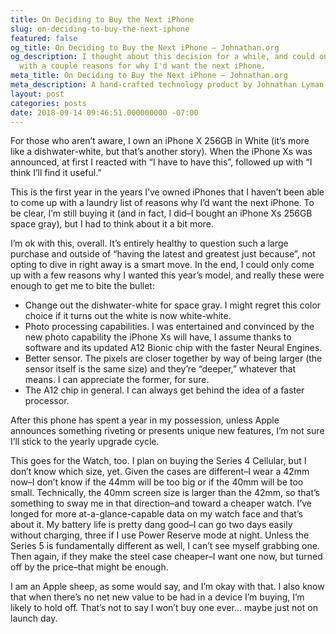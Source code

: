 ```yaml
---
title: On Deciding to Buy the Next iPhone
slug: on-deciding-to-buy-the-next-iphone
featured: false
og_title: On Deciding to Buy the Next iPhone – Johnathan.org
og_description: I thought about this decision for a while, and could only come up
  with a couple reasons for why I'd want the next iPhone.
meta_title: On Deciding to Buy the Next iPhone – Johnathan.org
meta_description: A hand-crafted technology product by Johnathan Lyman
layout: post
categories: posts
date: 2018-09-14 09:46:51.000000000 -07:00
---
```


For those who aren’t aware, I own an iPhone X 256GB in White (it’s more like a dishwater-white, but that’s another story). When the iPhone Xs was announced, at first I reacted with “I have to have this”, followed up with “I think I’ll find it useful.”

This is the first year in the years I’ve owned iPhones that I haven’t been able to come up with a laundry list of reasons why I’d want the next iPhone. To be clear, I’m still buying it (and in fact, I did–I bought an iPhone Xs 256GB space gray), but I had to think about it a bit more.

I’m ok with this, overall. It’s entirely healthy to question such a large purchase and outside of “having the latest and greatest just because”, not opting to dive in right away is a smart move. In the end, I could only come up with a few reasons why I wanted this year’s model, and really these were enough to get me to bite the bullet:

- Change out the dishwater-white for space gray. I might regret this color choice if it turns out the white is now white-white.
- Photo processing capabilities. I was entertained and convinced by the new photo capability the iPhone Xs will have, I assume thanks to software and its updated A12 Bionic chip with the faster Neural Engines.
- Better sensor. The pixels are closer together by way of being larger (the sensor itself is the same size) and they’re “deeper,” whatever that means. I can appreciate the former, for sure.
- The A12 chip in general. I can always get behind the idea of a faster processor.

After this phone has spent a year in my possession, unless Apple announces something riveting or presents unique new features, I’m not sure I’ll stick to the yearly upgrade cycle.

This goes for the Watch, too. I plan on buying the Series 4 Cellular, but I don’t know which size, yet. Given the cases are different–I wear a 42mm now–I don’t know if the 44mm will be too big or if the 40mm will be too small. Technically, the 40mm screen size is larger than the 42mm, so that’s something to sway me in that direction–and toward a cheaper watch. I’ve longed for more at-a-glance-capable data on my watch face and that’s about it. My battery life is pretty dang good–I can go two days easily without charging, three if I use Power Reserve mode at night. Unless the Series 5 is fundamentally different as well, I can’t see myself grabbing one. Then again, if they make the steel case cheaper–I want one now, but turned off by the price–that might be enough.

I am an Apple sheep, as some would say, and I’m okay with that. I also know that when there’s no net new value to be had in a device I’m buying, I’m likely to hold off. That’s not to say I won’t buy one ever… maybe just not on launch day.

